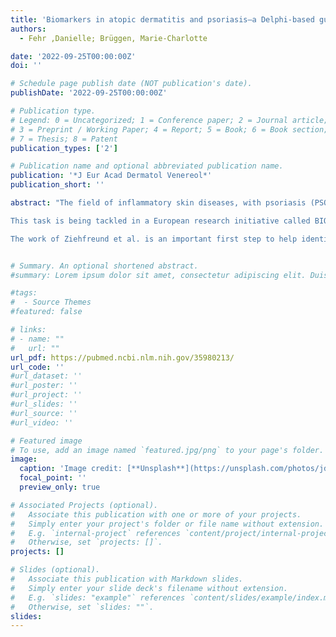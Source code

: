 ```yaml
---
title: 'Biomarkers in atopic dermatitis and psoriasis—a Delphi-based guide through the jungle?'
authors:
  - Fehr ,Danielle; Brüggen, Marie‐Charlotte

date: '2022-09-25T00:00:00Z'
doi: ''

# Schedule page publish date (NOT publication's date).
publishDate: '2022-09-25T00:00:00Z'

# Publication type.
# Legend: 0 = Uncategorized; 1 = Conference paper; 2 = Journal article;
# 3 = Preprint / Working Paper; 4 = Report; 5 = Book; 6 = Book section;
# 7 = Thesis; 8 = Patent
publication_types: ['2']

# Publication name and optional abbreviated publication name.
publication: '*J Eur Acad Dermatol Venereol*'
publication_short: ''

abstract: "The field of inflammatory skin diseases, with psoriasis (PSO) and atopic dermatitis (AD) at its forefront, is on the surge of personalized medicine. Over the past decade, the treatment landscape of these diseases has drastically changed, and many new compounds are in the pipeline. 1 Targeted treatments have become actual game changers to achieve disease control in PSO and AD. Along with these developments, the insight has emerged that the efficacy of these medications considerably varies among patients. A complex interplay of genetic, immunological and environmental factors contributes to this heterogeneity. In AD, for instance, various endo‐ and phenotypes have been described and characterized, depending on the affected area (e.g. head and neck type), the presence/absence of comorbidities, the patient's ethnicity or age. This complexity goes along with the need to stratify patients (1) to optimize the choice of treatment and (2) to predict treatment response. This has resulted in a boom of biomarker research. Biomarkers are, as has stated by the World Health Organization and International Program on Chemical Safety in 2001, ‘any substance, structure, or process that can be measured in the body or its products and influence or predict the incidence of outcome or disease’. 7 The number of publications identifying new possible diagnostic or predictive biomarkers in AD and PSO is constantly growing and urges the need to define high‐quality criteria to assess their validity and enable their translation and use in clinical practice.

This task is being tackled in a European research initiative called BIOMAP (Biomarkers in AD and PSO), a consortium of researchers, clinicians, industry partners and patient organization representatives. 8 In this context, Ziehfreund et al. 9 have performed a two‐round Delphi survey to identify the characteristics of high‐quality biomarkers for AD and PSO. A Delphi survey is a structured approach to get an expert consensus based on several rounds of open questions/statements whereby the experts do not have to meet in person—an advantage in times with an ongoing pandemic. 10 In the present study, three open questions were asked about the requirements of biomarkers, obstacles concerning their implementation and desired outcomes. Based on the answers, 26 statements were developed and rated in the second round. Reliability and the importance of the positive predictive value were rated as the highest priorities among the assessed statements about biomarkers. This underlines the importance of validation of biomarkers to ensure their utility in a clinical setting.

The work of Ziehfreund et al. is an important first step to help identify standardized quality characteristics and to point out gaps in the current research landscape for biomarkers in AD/PSO. Future studies should further dissect the disease‐specific needs of biomarkers and solicit experts involved in biomarker discovery, validation and translation to enable the development of recommendations/guidelines in this area. As the experts of this publication agree on, a good biomarker should be relevant, reliable, valid and have a high positive predictive value. And the more personalized medicine gets, the more important meaningful biomarkers become."


# Summary. An optional shortened abstract.
#summary: Lorem ipsum dolor sit amet, consectetur adipiscing elit. Duis posuere tellus ac convallis placerat. Proin tincidunt magna sed ex sollicitudin condimentum.

#tags:
#  - Source Themes
#featured: false

# links:
# - name: ""
#   url: ""
url_pdf: https://pubmed.ncbi.nlm.nih.gov/35980213/
url_code: ''
#url_dataset: ''
#url_poster: ''
#url_project: ''
#url_slides: ''
#url_source: ''
#url_video: ''

# Featured image
# To use, add an image named `featured.jpg/png` to your page's folder.
image:
  caption: 'Image credit: [**Unsplash**](https://unsplash.com/photos/jdD8gXaTZsc)'
  focal_point: ''
  preview_only: true

# Associated Projects (optional).
#   Associate this publication with one or more of your projects.
#   Simply enter your project's folder or file name without extension.
#   E.g. `internal-project` references `content/project/internal-project/index.md`.
#   Otherwise, set `projects: []`.
projects: []

# Slides (optional).
#   Associate this publication with Markdown slides.
#   Simply enter your slide deck's filename without extension.
#   E.g. `slides: "example"` references `content/slides/example/index.md`.
#   Otherwise, set `slides: ""`.
slides:
---
```

